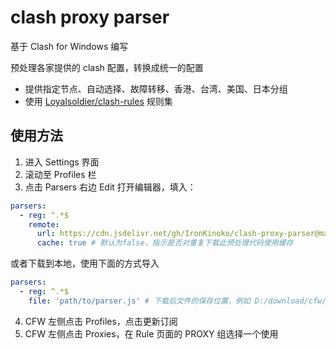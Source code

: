 # clash proxy parser

基于 Clash for Windows 编写

预处理各家提供的 clash 配置，转换成统一的配置

- 提供指定节点、自动选择、故障转移、香港、台湾、美国、日本分组
- 使用 [Loyalsoldier/clash-rules](https://github.com/Loyalsoldier/clash-rules) 规则集

## 使用方法

1. 进入 Settings 界面
2. 滚动至 Profiles 栏
3. 点击 Parsers 右边 Edit 打开编辑器，填入：

```yaml
parsers:
  - reg: ^.*$
    remote:
      url: https://cdn.jsdelivr.net/gh/IronKinoko/clash-proxy-parser@master/parser.js
      cache: true # 默认为false，指示是否对重复下载此预处理代码使用缓存
```

或者下载到本地，使用下面的方式导入

```yaml
parsers:
  - reg: ^.*$
    file: 'path/to/parser.js' # 下载后文件的保存位置，例如 D:/download/cfw/parser.js
```

4. CFW 左侧点击 Profiles，点击更新订阅
5. CFW 左侧点击 Proxies，在 Rule 页面的 PROXY 组选择一个使用
